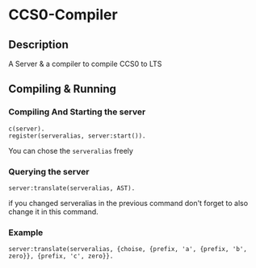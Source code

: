 # CCS0-Compiler

## Description
A Server &amp; a compiler to compile CCS0 to LTS

## Compiling & Running
### Compiling And Starting the server

	c(server).
	register(serveralias, server:start()).
	
You can chose the `serveralias` freely
 
### Querying the server

 	server:translate(serveralias, AST).

if you changed serveralias in the previous command don't forget to also change it in this command.

### Example

	server:translate(serveralias, {choise, {prefix, 'a', {prefix, 'b', zero}}, {prefix, 'c', zero}}.
